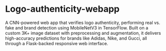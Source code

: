 # Logo-authenticity-webapp
A CNN-powered web app that verifies logo authenticity, performing real vs. fake and brand detection using MobileNetV3 in TensorFlow. Built on a custom 3K+ image dataset with preprocessing and augmentation, it delivers high-accuracy predictions for brands like Adidas, Nike, and Gucci, all through a Flask-backed responsive web interface.
